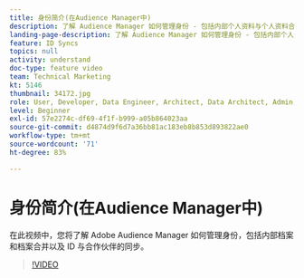 ```yaml
---
title: 身份简介(在Audience Manager中)
description: 了解 Audience Manager 如何管理身份 - 包括内部个人资料与个人资料合并，以及与合作伙伴同步 ID。
landing-page-description: 了解 Audience Manager 如何管理身份 - 包括内部个人资料与个人资料合并，以及与合作伙伴同步 ID。
feature: ID Syncs
topics: null
activity: understand
doc-type: feature video
team: Technical Marketing
kt: 5146
thumbnail: 34172.jpg
role: User, Developer, Data Engineer, Architect, Data Architect, Admin, Leader
level: Beginner
exl-id: 57e2274c-df69-4f1f-b999-a05b864023aa
source-git-commit: d4874d9f6d7a36bb81ac183eb8b853d893822ae0
workflow-type: tm+mt
source-wordcount: '71'
ht-degree: 83%

---
```


# 身份简介(在Audience Manager中)

在此视频中，您将了解 Adobe Audience Manager 如何管理身份，包括内部档案和档案合并以及 ID 与合作伙伴的同步。

>[!VIDEO](https://video.tv.adobe.com/v/34172/?quality=12)
